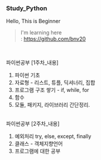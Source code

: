 ### Study_Python
Hello, This is Beginner      

> I'm learning here        
> : https://github.com/bnv20    
<br>


파이썬공부  [1주차_내용]
1) 파이썬 기초
2) 자료형 - 리스트, 튜플, 딕셔너리, 집합
3) 프로그램 구조 쌓기 - if, while, for
4) 함수
5) 모듈, 패키지, 라이브러리 간단정리.

\
파이썬공부  [2주차_내용]
1) 예외처리 try, else, except, finally
2) 클래스 - 객체지향언어     
3) 프로그램에 대한 공부
